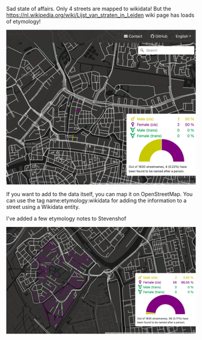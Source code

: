 


Sad state of affairs. Only 4 streets are mapped to wikidata!
But the <https://nl.wikipedia.org/wiki/Lijst_van_straten_in_Leiden> wiki page
has loads of etymology!

![](sad_state_2021-05-02.png)

If you want to add to the data itself, you can map it on OpenStreetMap. You can use the tag name:etymology:wikidata for adding the information to a street using a Wikidata entity.

I've added a few etymology notes to Stevenshof

![](added_streets.png)
